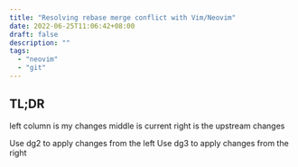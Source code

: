 ```yaml
---
title: "Resolving rebase merge conflict with Vim/Neovim"
date: 2022-06-25T11:06:42+08:00
draft: false
description: ""
tags:
  - "neovim"
  - "git"
---
```


## TL;DR

left column is my changes
middle is current
right is the upstream changes


Use dg2 to apply changes from the left
Use dg3 to apply changes from the right
